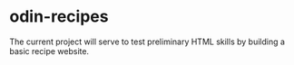 # odin-recipes
The current project will serve to test preliminary HTML skills by building a basic recipe website.